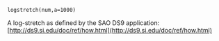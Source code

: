 ```
logstretch(num,a=1000)
```

A log-stretch as defined by the SAO DS9 application: [http://ds9.si.edu/doc/ref/how.html](http://ds9.si.edu/doc/ref/how.html)
